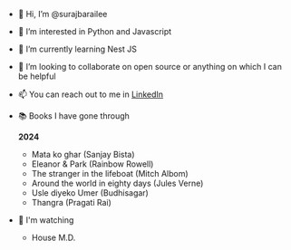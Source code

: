 - 👋 Hi, I’m @surajbarailee
- 👀 I’m interested in Python and Javascript
- 🌱 I’m currently learning Nest JS
- 💞️ I’m looking to collaborate on open source or anything on which I can be helpful
- 📫 You can reach out to me in  [LinkedIn](https://www.linkedin.com/in/surajbarailee/)



- 📚 Books I have gone through

    **2024**
    -  Mata ko ghar (Sanjay Bista)
    -  Eleanor & Park (Rainbow Rowell)
    -  The stranger in the lifeboat (Mitch Albom)
    -  Around the world in eighty days (Jules Verne)
    -  Usle diyeko Umer (Budhisagar)
    -  Thangra (Pragati Rai)
  

- 🎥 I'm watching
  -  House M.D.



